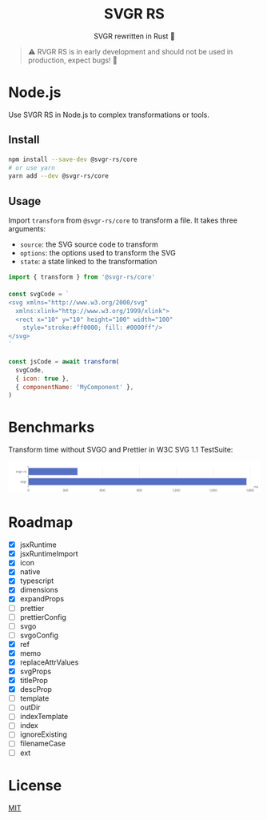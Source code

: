 <h1 align="center">SVGR RS</h1>

<p align="center">SVGR rewritten in Rust 🦀</p>

> ⚠️ RVGR RS is in early development and should not be used in production, expect bugs! 🐛

# Node.js

Use SVGR RS in Node.js to complex transformations or tools.

## Install

```sh
npm install --save-dev @svgr-rs/core
# or use yarn
yarn add --dev @svgr-rs/core
```

## Usage

Import `transform` from `@svgr-rs/core` to transform a file. It takes three arguments:

* `source`: the SVG source code to transform
* `options`: the options used to transform the SVG
* `state`: a state linked to the transformation

```js
import { transform } from '@svgr-rs/core'

const svgCode = `
<svg xmlns="http://www.w3.org/2000/svg"
  xmlns:xlink="http://www.w3.org/1999/xlink">
  <rect x="10" y="10" height="100" width="100"
    style="stroke:#ff0000; fill: #0000ff"/>
</svg>
`

const jsCode = await transform(
  svgCode,
  { icon: true },
  { componentName: 'MyComponent' },
)
```

# Benchmarks

Transform time without SVGO and Prettier in W3C SVG 1.1 TestSuite:

![Transform time](./snapshots/transform-time.png)

# Roadmap

- [x] jsxRuntime
- [x] jsxRuntimeImport
- [x] icon
- [x] native
- [x] typescript
- [x] dimensions
- [x] expandProps
- [ ] prettier
- [ ] prettierConfig
- [ ] svgo
- [ ] svgoConfig
- [x] ref
- [x] memo
- [x] replaceAttrValues
- [x] svgProps
- [x] titleProp
- [x] descProp
- [ ] template
- [ ] outDir
- [ ] indexTemplate
- [ ] index
- [ ] ignoreExisting
- [ ] filenameCase
- [ ] ext

# License

[MIT](./LICENSE)
